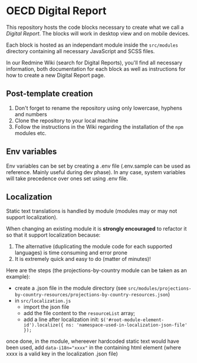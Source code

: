 # OECD Digital Report

This repository hosts the code blocks necessary to create what we call a _Digital Report_. The blocks will work in desktop view and on mobile devices.

Each block is hosted as an independant module inside the `src/modules` directory containing all necessary JavaScript and SCSS files.

In our Redmine Wiki (search for Digital Reports), you'll find all necessary information, both documentation for each block as well as instructions for how to create a new Digital Report page.

## Post-template creation

1. Don't forget to rename the repository using only lowercase, hyphens and numbers
2. Clone the repository to your local machine
3. Follow the instructions in the Wiki regarding the installation of the `npm` modules etc.

## Env variables

Env variables can be set by creating a .env file (.env.sample can be used as reference. Mainly useful during dev phase).
In any case, system variables will take precedence over ones set using .env file.

## Localization

Static text translations is handled by module (modules may or may not support localization).

When changing an existing module it is **strongly encouraged** to refactor it so that it support localization because:

1. The alternative (duplicating the module code for each supported languages) is time consuming and error prone
2. It is extremely quick and easy to do (matter of minutes)!

Here are the steps (the projections-by-country module can be taken as an example):

- create a .json file in the module directory (see `src/modules/projections-by-country-resources/projections-by-country-resources.json`)
- in `src/localization.js`
  - import the json file
  - add the file content to the `resourceList` array;
  - add a line after localization init: `$('#root-module-element-id').localize({ ns: 'namespace-used-in-localization-json-file' });`

once done, in the module, whereever hardcoded static text would have been used, add `data-i18n="xxxx"` in the containing html element (where xxxx is a valid key in the localization .json file)